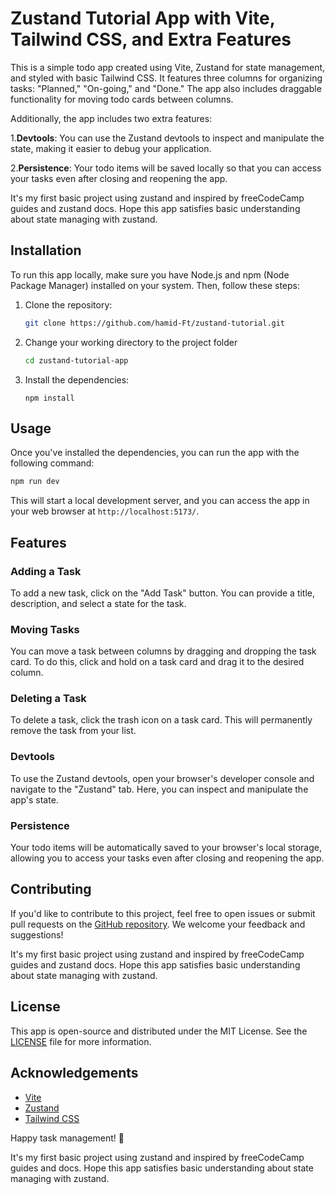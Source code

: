 # Zustand Tutorial App with Vite, Tailwind CSS, and Extra Features

This is a simple todo app created using Vite, Zustand for state management, and styled with basic Tailwind CSS. It features three columns for organizing tasks: "Planned," "On-going," and "Done." The app also includes draggable functionality for moving todo cards between columns.

Additionally, the app includes two extra features:

1.**Devtools**: You can use the Zustand devtools to inspect and manipulate the state, making it easier to debug your application.

2.**Persistence**: Your todo items will be saved locally so that you can access your tasks even after closing and reopening the app.

It's my first basic project using zustand and inspired by freeCodeCamp guides and zustand docs. Hope this app satisfies basic understanding about state managing with zustand.

## Installation

To run this app locally, make sure you have Node.js and npm (Node Package Manager) installed on your system. Then, follow these steps:

1. Clone the repository:

   ```bash
   git clone https://github.com/hamid-Ft/zustand-tutorial.git
   ```

2. Change your working directory to the project folder

   ```bash
   cd zustand-tutorial-app
   ```

3. Install the dependencies:

   ```npm
   npm install
   ```

## Usage

Once you've installed the dependencies, you can run the app with the following command:

```bash
npm run dev
```

This will start a local development server, and you can access the app in your web browser at `http://localhost:5173/`.

## Features

### Adding a Task

To add a new task, click on the "Add Task" button. You can provide a title, description, and select a state for the task.

### Moving Tasks

You can move a task between columns by dragging and dropping the task card. To do this, click and hold on a task card and drag it to the desired column.

### Deleting a Task

To delete a task, click the trash icon on a task card. This will permanently remove the task from your list.

### Devtools

To use the Zustand devtools, open your browser's developer console and navigate to the "Zustand" tab. Here, you can inspect and manipulate the app's state.

### Persistence

Your todo items will be automatically saved to your browser's local storage, allowing you to access your tasks even after closing and reopening the app.

## Contributing

If you'd like to contribute to this project, feel free to open issues or submit pull requests on the [GitHub repository](https://github.com/yourusername/zustand-tutorial-app). We welcome your feedback and suggestions!

It's my first basic project using zustand and inspired by freeCodeCamp guides and zustand docs. Hope this app satisfies basic understanding about state managing with zustand.

## License

This app is open-source and distributed under the MIT License. See the [LICENSE](https://chat.openai.com/c/LICENSE) file for more information.

## Acknowledgements

- [Vite](https://vitejs.dev/)
- [Zustand](https://github.com/pmndrs/zustand)
- [Tailwind CSS](https://tailwindcss.com/)

Happy task management! 🚀

It's my first basic project using zustand and inspired by freeCodeCamp guides and docs. Hope this app satisfies basic understanding about state managing with zustand.
